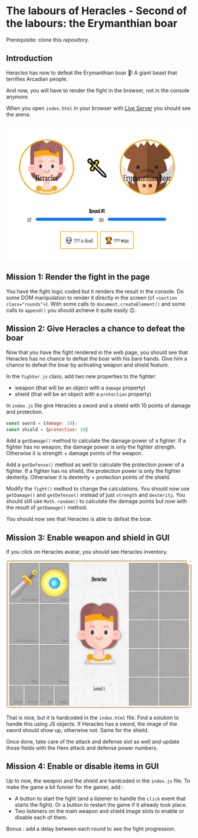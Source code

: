 # The labours of Heracles - Second of the labours: the Erymanthian boar

Prerequisite: clone this _repository_.

## Introduction

Heracles has now to defeat the Erymanthian boar 🐗! A giant beast that terrifies Arcadian people.

And now, you will have to render the fight in the browser, not in the console anymore.

When you open `index.html` in your browser with [Live Server](https://marketplace.visualstudio.com/items?itemName=ritwickdey.LiveServer) you should see the arena.

![fight arena](initial-screen.png)

## Mission 1: Render the fight in the page

You have the fight logic coded but it renders the result in the console. Do some DOM manipulation to render it directly in the screen (cf `<section class="rounds">`). With some calls to `document.createElement()` and some calls to `append()` you should achieve it quite easily 😉.

## Mission 2: Give Heracles a chance to defeat the boar

Now that you have the fight rendered in the web page, you should see that Heracles has no chance to defeat the boar with his bare hands. Give him a chance to defeat the boar by activating weapon and shield feature.

In the `fighter.js` class, add two new properties to the fighter:

- weapon (that will be an object with a `damage` property)
- shield (that will be an object with a `protection` property)

In `index.js` file give Heracles a sword and a shield with 10 points of damage and protection.

```js
const sword = {damage: 10};
const shield = {protection: 10}
```

Add a `getDamage()` method to calculate the damage power of a fighter. If a fighter has no weapon, the damage power is only the fighter strength. Otherwise it is strength + damage points of the weapon.

Add a `getDefense()` method as well to calculate the protection power of a fighter. If a fighter has no shield, the protection power is only the fighter dexterity. Otherwiser it is dexterity + protection points of the shield.

Modify the `fight()` method to change the calculations. You should now use `getDamage()` and `getDefense()` instead of just `strength` and `dexterity`. You should still use `Math.random()` to calculate the damage points but now with the result of `getDamage()` method.

You should now see that Heracles is able to defeat the boar.

## Mission 3: Enable weapon and shield in GUI

If you click on Heracles avatar, you should see Heracles inventory.

![Heracles inventory](inventory.png)

That is nice, but it is hardcoded in the `index.html` file. Find a solution to handle this using JS objects. If Heracles has a sword, the image of the sword should show up, otherwise not. Same for the shield.

Once done, take care of the attack and defense slot as well and update those fields with the Hero attack and defense power numbers.

## Mission 4: Enable or disable items in GUI

Up to now, the weapon and the shield are hardcoded in the `index.js` file. To make the game a bit funnier for the gamer, add :

- A button to start the fight (and a listener to handle the `click` event that starts the fight). Or a button to restart the game if it already took place.
- Two listeners on the main weapon and shield image slots to enable or disable each of them.

Bonus : add a delay between each round to see the fight progression.
